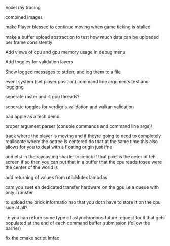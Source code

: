 Voxel ray tracing

combined images

make Player blessed to continue moving when game ticking is stalled

make a buffer upload abstraction to test how much data can be uploaded per frame consistently

Add views of cpu and gpu memory usage in debug menu

Add toggles for validation layers

Show logged messages to stderr, and log them to a file

event system (set player position)
command line arguments test and loggigng

seperate raster and rt gpu threads?

seperate toggles for verdigris validation and vulkan validation

bad apple as a tech demo

proper argument parser (console commands and command line args)\

track where the player is moving and if theyre going to need to completely reallocate where the octree is centered do that 
at the same time this also allows for you to deal with a floating origin just ifne 

add etst in the raycasting shader to cehck if that pixel is the ceter of teh screen if so then you can put that in a buffer that the cpu reads tosee were the center of the world is 


add returning of values from util::Mutex lambdas


cam you suet eh dedicated transfer hardware on the gpu i.e a queue with only Transfer

to upload the brick informatio nso that you dotn have to store it on the cpu side at all? 

i.e you can return some type of astynchronous future request for it that gets populated at the end of each command buffer submission (follow the barrier) 

fix the cmake script lmfao


